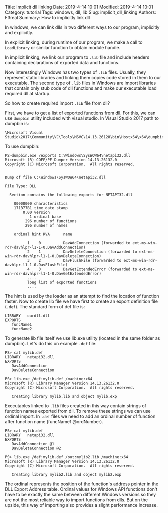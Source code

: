 Title: Implicit dll linking
Date: 2019-4-14 10:01
Modified: 2019-4-14 10:01
Category: tutorial
Tags: windows, dll, lib
Slug: implicit_dll_linking
Authors: F3real
Summary: How to implicitly link dll

In windows, we can link dlls in two different ways to our program, implicitly and explicitly.

In explicit linking, during runtime of our program, we make a call to `LoadLibrary` or similar function to obtain module handle.

In implicit linking, we link our program to `.lib` file and include headers containing declarations of exported data and functions.

Now interestingly Windows has two types of `.lib` files. Usually, they represent static libraries and linking them copies code stored in them to our executable. The second type of `.lib` files in Windows are import libraries that contain only stub code of dll functions and make our executable load required dll at startup.

So how to create required import `.lib` file from dll?

First, we have to get a list of exported functions from dll. For this, we can use `dumpbin` utility included with visual studio.
In Visual Studio 2017 path to dumpbin is:
~~~text
\Microsoft Visual Studio\2017\Community\VC\Tools\MSVC\14.13.26128\bin\Hostx64\x64\dumpbin.exe
~~~

To use dumpbin:
~~~text
PS>dumpbin.exe /exports C:\Windows\SysWOW64\netapi32.dll
Microsoft (R) COFF/PE Dumper Version 14.13.26132.0
Copyright (C) Microsoft Corporation.  All rights reserved.


Dump of file C:\Windows\SysWOW64\netapi32.dll

File Type: DLL

  Section contains the following exports for NETAPI32.dll

    00000000 characteristics
    171B77B1 time date stamp
        0.00 version
           1 ordinal base
         296 number of functions
         296 number of names

    ordinal hint RVA      name

          1    0          DavAddConnection (forwarded to ext-ms-win-rdr-davhlpr-l1-1-0.DavAddConnection)
          2    1          DavDeleteConnection (forwarded to ext-ms-win-rdr-davhlpr-l1-1-0.DavDeleteConnection)
          3    2          DavFlushFile (forwarded to ext-ms-win-rdr-davhlpr-l1-1-0.DavFlushFile)
          4    3          DavGetExtendedError (forwarded to ext-ms-win-rdr-davhlpr-l1-1-0.DavGetExtendedError)
          ....
          long list of exported functions
          ....
~~~

The hint is used by the loader as an attempt to find the location of function faster.
Now to create lib file we have first to create an export definition file (`.def`). The standard form of def file is:

~~~text
LIBRARY   ourdll.dll
EXPORTS
   funcName1
   funcName2
~~~

To generate lib file itself we use lib.exe utility (located in the same folder as dumpbin). Let's do this on example `.def` file:

~~~text
PS> cat mylib.def
LIBRARY   netapi32.dll
EXPORTS
   DavAddConnection
   DavDeleteConnection

PS> lib.exe /def:mylib.def /machine:x64
Microsoft (R) Library Manager Version 14.13.26132.0
Copyright (C) Microsoft Corporation.  All rights reserved.

   Creating library mylib.lib and object mylib.exp
~~~

Executables linked to `.lib` files created in this way contain strings of function names exported from dll. To remove these strings we can use ordinal import. In `.def` files we need to add an ordinal number of function after function name (funcName1 @ordNumber).


~~~text
PS> cat mylib.def
LIBRARY   netapi32.dll
EXPORTS
   DavAddConnection @1
   DavDeleteConnection @2

PS> lib.exe /def:mylib.def /out:mylib2.lib /machine:x64
Microsoft (R) Library Manager Version 14.13.26132.0
Copyright (C) Microsoft Corporation.  All rights reserved.

   Creating library mylib2.lib and object mylib2.exp  
~~~

The ordinal represents the position of the function's address pointer in the DLL Export Address table. Ordinal values for Windows API functions don't have to be exactly the same between different Windows versions so they are not the most reliable way to import functions from dlls. But on the upside, this way of importing also provides a slight performance increase.